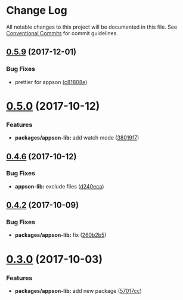 # Change Log

All notable changes to this project will be documented in this file.
See [Conventional Commits](https://conventionalcommits.org) for commit guidelines.

<a name="0.5.9"></a>
## [0.5.9](https://github.com/one-market/appson/compare/v0.5.8...v0.5.9) (2017-12-01)


### Bug Fixes

* prettier for appson ([c81808e](https://github.com/one-market/appson/commit/c81808e))




<a name="0.5.0"></a>
# [0.5.0](https://github.com/one-market/appson/compare/v0.4.7...v0.5.0) (2017-10-12)


### Features

* **packages/appson-lib:** add watch mode ([38019f7](https://github.com/one-market/appson/commit/38019f7))




<a name="0.4.6"></a>
## [0.4.6](https://github.com/one-market/appson/compare/v0.4.5...v0.4.6) (2017-10-12)


### Bug Fixes

* **appson-lib:** exclude files ([d240eca](https://github.com/one-market/appson/commit/d240eca))




<a name="0.4.2"></a>
## [0.4.2](https://github.com/one-market/appson/compare/v0.4.1...v0.4.2) (2017-10-09)


### Bug Fixes

* **packages/appson-lib:** fix ([260b2b5](https://github.com/one-market/appson/commit/260b2b5))




<a name="0.3.0"></a>
# [0.3.0](https://github.com/one-market/appson/compare/v0.2.8...v0.3.0) (2017-10-03)


### Features

* **packages/appson-lib:** add new package ([57017cc](https://github.com/one-market/appson/commit/57017cc))
